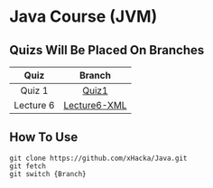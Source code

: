 # Java Course (JVM)

## Quizs Will Be Placed On Branches

|  Quiz  | Branch |
|:------:|:------:|
| Quiz 1 |  [Quiz1](https://github1s.com/xHacka/Java/tree/Quiz1) |
|Lecture 6| [Lecture6-XML](https://github1s.com/xHacka/Java/tree/Lecture6-XML)|

## How To Use

```
git clone https://github.com/xHacka/Java.git
git fetch
git switch {Branch}
```